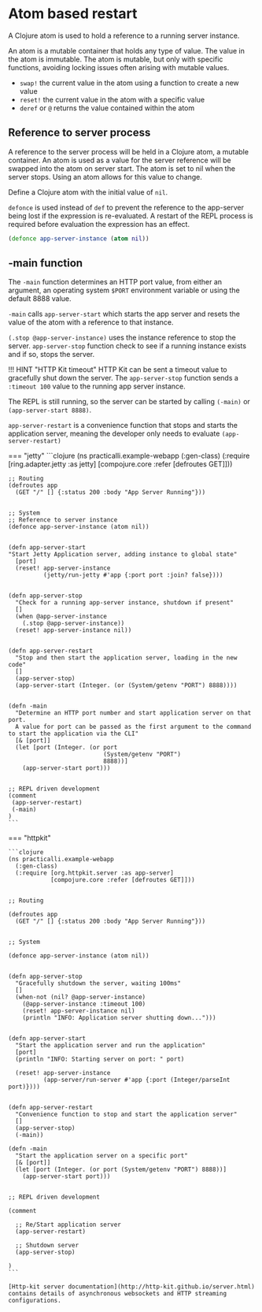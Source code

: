 # Atom based restart

A Clojure atom is used to hold a reference to a running server instance.

An atom is a mutable container that holds any type of value.  The value in the atom is immutable.  The atom is mutable, but only with specific functions, avoiding locking issues often arising with mutable values.

* `swap!` the current value in the atom using a function to create a new value
* `reset!` the current value in the atom with a specific value
* `deref` or `@` returns the value contained within the atom



## Reference to server process

A reference to the server process will be held in a Clojure atom, a mutable container.  An atom is used as a value for the server reference will be swapped into the atom on server start.  The atom is set to nil when the server stops.  Using an atom allows for this value to change.

Define a Clojure atom with the initial value of `nil`.

`defonce` is used instead of `def` to prevent the reference to the app-server being lost if the expression is re-evaluated.  A restart of the REPL process is required before evaluation the expression has an effect.

```clojure
(defonce app-server-instance (atom nil))
```

## -main function

The `-main` function determines an HTTP port value, from either an argument, an operating system `$PORT` environment variable or using the default 8888 value.

`-main` calls  `app-server-start` which starts the app server and resets the value of the atom with a reference to that instance.

`(.stop @app-server-instance)` uses the instance reference to stop the server.  `app-server-stop` function check to see if a running instance exists and if so, stops the server.

!!! HINT "HTTP Kit timeout"
    HTTP Kit can be sent a timeout value to gracefully shut down the server.  The `app-server-stop` function sends a `:timeout 100` value to the running app server instance.

The REPL is still running, so the server can be started by calling `(-main)` or `(app-server-start 8888)`.

`app-server-restart` is a convenience function that stops and starts the application server, meaning the developer only needs to evaluate `(app-server-restart)`

=== "jetty"
    ```clojure
    (ns practicalli.example-webapp
      (:gen-class)
      (:require [ring.adapter.jetty :as jetty]
                [compojure.core :refer [defroutes GET]]))

    ;; Routing
    (defroutes app
      (GET "/" [] {:status 200 :body "App Server Running"}))


    ;; System
    ;; Reference to server instance
    (defonce app-server-instance (atom nil))


    (defn app-server-start
    "Start Jetty Application server, adding instance to global state"
      [port]
      (reset! app-server-instance
              (jetty/run-jetty #'app {:port port :join? false})))


    (defn app-server-stop
      "Check for a running app-server instance, shutdown if present"
      []
      (when @app-server-instance
        (.stop @app-server-instance))
      (reset! app-server-instance nil))


    (defn app-server-restart
      "Stop and then start the application server, loading in the new code"
      []
      (app-server-stop)
      (app-server-start (Integer. (or (System/getenv "PORT") 8888))))


    (defn -main
      "Determine an HTTP port number and start application server on that port.
      A value for port can be passed as the first argument to the command to start the application via the CLI"
      [& [port]]
      (let [port (Integer. (or port
                               (System/getenv "PORT")
                               8888))]
        (app-server-start port)))


    ;; REPL driven development
    (comment
     (app-server-restart)
     (-main)
    )
    ```

=== "httpkit"

    ```clojure
    (ns practicalli.example-webapp
      (:gen-class)
      (:require [org.httpkit.server :as app-server]
                [compojure.core :refer [defroutes GET]]))


    ;; Routing

    (defroutes app
      (GET "/" [] {:status 200 :body "App Server Running"}))


    ;; System

    (defonce app-server-instance (atom nil))


    (defn app-server-stop
      "Gracefully shutdown the server, waiting 100ms"
      []
      (when-not (nil? @app-server-instance)
        (@app-server-instance :timeout 100)
        (reset! app-server-instance nil)
        (println "INFO: Application server shutting down...")))


    (defn app-server-start
      "Start the application server and run the application"
      [port]
      (println "INFO: Starting server on port: " port)

      (reset! app-server-instance
              (app-server/run-server #'app {:port (Integer/parseInt port)})))


    (defn app-server-restart
      "Convenience function to stop and start the application server"
      []
      (app-server-stop)
      (-main))

    (defn -main
      "Start the application server on a specific port"
      [& [port]]
      (let [port (Integer. (or port (System/getenv "PORT") 8888))]
        (app-server-start port)))


    ;; REPL driven development

    (comment

      ;; Re/Start application server
      (app-server-restart)

      ;; Shutdown server
      (app-server-stop)

    )
    ```

    [Http-kit server documentation](http://http-kit.github.io/server.html) contains details of asynchronous websockets and HTTP streaming configurations.
